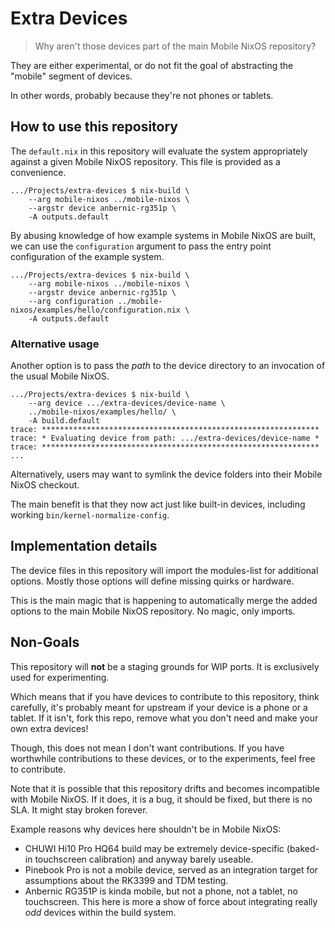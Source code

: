 Extra Devices
=============

> Why aren't those devices part of the main Mobile NixOS repository?

They are either experimental, or do not fit the goal of abstracting the
"mobile" segment of devices.

In other words, probably because they're not phones or tablets.

How to use this repository
--------------------------

The `default.nix` in this repository will evaluate the system appropriately
against a given Mobile NixOS repository. This file is provided as a convenience.

```
.../Projects/extra-devices $ nix-build \
    --arg mobile-nixos ../mobile-nixos \
    --argstr device anbernic-rg351p \
    -A outputs.default
```

By abusing knowledge of how example systems in Mobile NixOS are built, we can
use the `configuration` argument to pass the entry point configuration of the
example system.

```
.../Projects/extra-devices $ nix-build \
    --arg mobile-nixos ../mobile-nixos \
	--argstr device anbernic-rg351p \
	--arg configuration ../mobile-nixos/examples/hello/configuration.nix \
	-A outputs.default
```

### Alternative usage

Another option is to pass the *path* to the device directory to an invocation
of the usual Mobile NixOS.

```
.../Projects/extra-devices $ nix-build \
    --arg device .../extra-devices/device-name \
    ../mobile-nixos/examples/hello/ \
    -A build.default
trace: **************************************************************
trace: * Evaluating device from path: .../extra-devices/device-name *
trace: **************************************************************
...
```

Alternatively, users may want to symlink the device folders into their
Mobile NixOS checkout.

The main benefit is that they now act just like built-in devices, including
working `bin/kernel-normalize-config`.


Implementation details
----------------------

The device files in this repository will import the modules-list for additional
options. Mostly those options will define missing quirks or hardware.

This is the main magic that is happening to automatically merge the added
options to the main Mobile NixOS repository. No magic, only imports.


Non-Goals
---------

This repository will **not** be a staging grounds for WIP ports. It is
exclusively used for experimenting.

Which means that if you have devices to contribute to this repository, think
carefully, it's probably meant for upstream if your device is a phone or a
tablet. If it isn't, fork this repo, remove what you don't need and make your
own extra devices!

Though, this does not mean I don't want contributions. If you have worthwhile
contributions to these devices, or to the experiments, feel free to contribute.

Note that it is possible that this repository drifts and becomes incompatible
with Mobile NixOS. If it does, it is a bug, it should be fixed, but there is
no SLA. It might stay broken forever.

Example reasons why devices here shouldn't be in Mobile NixOS:

 - CHUWI Hi10 Pro HQ64 build may be extremely device-specific (baked-in touchscreen calibration) and anyway barely useable.
 - Pinebook Pro is not a mobile device, served as an integration target for assumptions about the RK3399 and TDM testing.
 - Anbernic RG351P is kinda mobile, but not a phone, not a tablet, no touchscreen. This here is more a show of force about integrating really *odd* devices within the build system.
